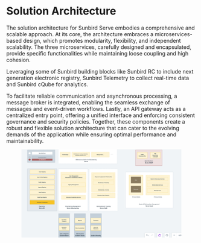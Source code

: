 # Solution Architecture

The solution architecture for Sunbird Serve embodies a comprehensive and scalable approach. At its core, the architecture embraces a microservices-based design, which promotes modularity, flexibility, and independent scalability. The three microservices, carefully designed and encapsulated, provide specific functionalities while maintaining loose coupling and high cohesion.&#x20;

Leveraging some of Sunbird building blocks like Sunbird RC to include next generation electronic registry, Sunbird Telemetry to collect real-time data and Sunbird cQube for analytics.

To facilitate reliable communication and asynchronous processing, a message broker is integrated, enabling the seamless exchange of messages and event-driven workflows. Lastly, an API gateway acts as a centralized entry point, offering a unified interface and enforcing consistent governance and security policies. Together, these components create a robust and flexible solution architecture that can cater to the evolving demands of the application while ensuring optimal performance and maintainability.

<figure><img src="../../.gitbook/assets/solution_arch.png" alt=""><figcaption></figcaption></figure>
